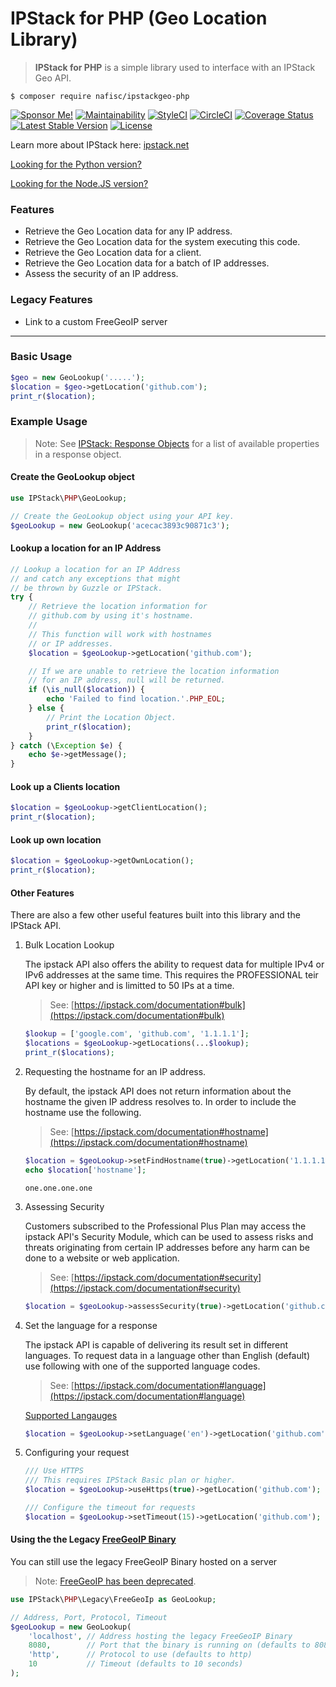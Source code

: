 # IPStack for PHP (Geo Location Library)
> **IPStack for PHP** is a simple library used to interface with an IPStack Geo API.

```
$ composer require nafisc/ipstackgeo-php
```

[![Sponsor Me!](https://img.shields.io/badge/%F0%9F%92%B8-Sponsor%20Me!-blue)](https://github.com/sponsors/nathan-fiscaletti)
[![Maintainability](https://api.codeclimate.com/v1/badges/2cbb563c1ef04059df2d/maintainability)](https://codeclimate.com/github/nathan-fiscaletti/ipstackgeo-php/maintainability)
[![StyleCI](https://styleci.io/repos/115560334/shield?style=flat)](https://styleci.io/repos/115560334)
[![CircleCI](https://circleci.com/gh/nathan-fiscaletti/ipstackgeo-php.svg?style=svg)](https://circleci.com/gh/nathan-fiscaletti/ipstackgeo-php)
[![Coverage Status](https://coveralls.io/repos/github/nathan-fiscaletti/ipstackgeo-php/badge.svg)](https://coveralls.io/github/nathan-fiscaletti/ipstackgeo-php)
[![Latest Stable Version](https://poser.pugx.org/nafisc/ipstackgeo-php/v/stable?format=flat)](https://packagist.org/packages/nafisc/ipstackgeo-php)
[![License](https://poser.pugx.org/nafisc/ipstackgeo-php/license?format=flat)](https://packagist.org/packages/nafisc/ipstackgeo-php)

Learn more about IPStack here: [ipstack.net](https://ipstack.com/product)

[Looking for the Python version?](https://github.com/nathan-fiscaletti/ipstackgeo-py)

[Looking for the Node.JS version?](https://github.com/nathan-fiscaletti/ipstackgeo-js)

### Features
* Retrieve the Geo Location data for any IP address.
* Retrieve the Geo Location data for the system executing this code.
* Retrieve the Geo Location data for a client.
* Retrieve the Geo Location data for a batch of IP addresses.
* Assess the security of an IP address.

### Legacy Features
* Link to a custom FreeGeoIP server

---

### Basic Usage

```php
$geo = new GeoLookup('.....');
$location = $geo->getLocation('github.com');
print_r($location);
```

### Example Usage

> Note: See [IPStack: Response Objects](https://ipstack.com/documentation#objects) for a list of available properties in a response object.

#### Create the GeoLookup object

```php
use IPStack\PHP\GeoLookup;

// Create the GeoLookup object using your API key.
$geoLookup = new GeoLookup('acecac3893c90871c3');
```

#### Lookup a location for an IP Address

```php
// Lookup a location for an IP Address
// and catch any exceptions that might
// be thrown by Guzzle or IPStack.
try {
    // Retrieve the location information for 
    // github.com by using it's hostname.
    // 
    // This function will work with hostnames
    // or IP addresses.
    $location = $geoLookup->getLocation('github.com');

    // If we are unable to retrieve the location information
    // for an IP address, null will be returned.
    if (\is_null($location)) {
        echo 'Failed to find location.'.PHP_EOL;
    } else {
        // Print the Location Object.
        print_r($location);
    }
} catch (\Exception $e) {
    echo $e->getMessage();
}
```

#### Look up a Clients location

```php
$location = $geoLookup->getClientLocation();
print_r($location);
```

#### Look up own location
```php
$location = $geoLookup->getOwnLocation();
print_r($location);
```

#### Other Features

There are also a few other useful features built into this library and the IPStack API.

1. Bulk Location Lookup

   The ipstack API also offers the ability to request data for multiple IPv4 or IPv6 addresses at the same time. This requires the PROFESSIONAL teir API key or higher and is limitted to 50 IPs at a time.
   > See: [https://ipstack.com/documentation#bulk](https://ipstack.com/documentation#bulk)

   ```php
   $lookup = ['google.com', 'github.com', '1.1.1.1'];
   $locations = $geoLookup->getLocations(...$lookup);
   print_r($locations);
   ```

2. Requesting the hostname for an IP address.

   By default, the ipstack API does not return information about the hostname the given IP address resolves to. In order to include the hostname use the following.
   > See: [https://ipstack.com/documentation#hostname](https://ipstack.com/documentation#hostname)

   ```php
   $location = $geoLookup->setFindHostname(true)->getLocation('1.1.1.1');
   echo $location['hostname'];
   ```

   ```
   one.one.one.one
   ```

3. Assessing Security

   Customers subscribed to the Professional Plus Plan may access the ipstack API's Security Module, which can be used to assess risks and threats originating from certain IP addresses before any harm can be done to a website or web application.
   > See: [https://ipstack.com/documentation#security](https://ipstack.com/documentation#security)

   ```php
   $location = $geoLookup->assessSecurity(true)->getLocation('github.com');
   ```

4. Set the language for a response

   The ipstack API is capable of delivering its result set in different languages. To request data in a language other than English (default) use following with one of the supported language codes.
   > See: [https://ipstack.com/documentation#language](https://ipstack.com/documentation#language)

   [Supported Langauges](https://ipstack.com/documentation#language)

   ```php
   $location = $geoLookup->setLanguage('en')->getLocation('github.com');
   ```

5. Configuring your request

   ```php
   /// Use HTTPS
   /// This requires IPStack Basic plan or higher.
   $location = $geoLookup->useHttps(true)->getLocation('github.com');

   /// Configure the timeout for requests
   $location = $geoLookup->setTimeout(15)->getLocation('github.com');
   ```


#### Using the the Legacy [FreeGeoIP Binary](https://github.com/fiorix/freegeoip/releases/)

You can still use the legacy FreeGeoIP Binary hosted on a server
> Note: [FreeGeoIP has been deprecated](https://github.com/apilayer/freegeoip/#freegeoip---important-announcement).

```php
use IPStack\PHP\Legacy\FreeGeoIp as GeoLookup;

// Address, Port, Protocol, Timeout
$geoLookup = new GeoLookup(
    'localhost', // Address hosting the legacy FreeGeoIP Binary
    8080,        // Port that the binary is running on (defaults to 8080)
    'http',      // Protocol to use (defaults to http)
    10           // Timeout (defaults to 10 seconds)
);
```
